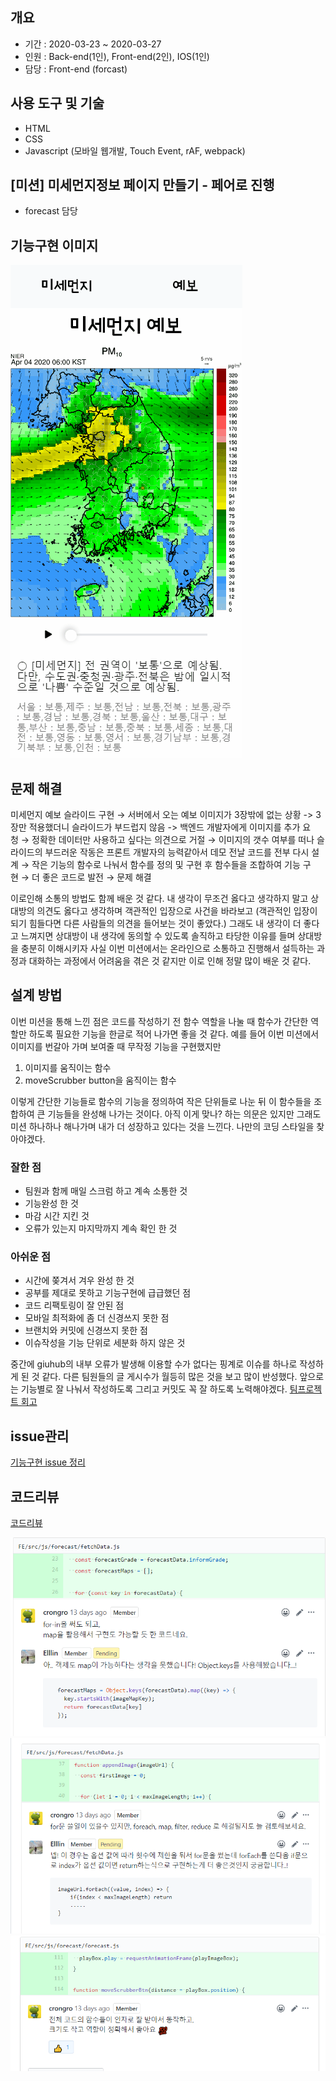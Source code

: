 ## 개요

- 기간 : 2020-03-23 ~ 2020-03-27
- 인원 : Back-end(1인), Front-end(2인), IOS(1인)
- 담당 : Front-end (forcast)

## 사용 도구 및 기술

- HTML
- CSS
- Javascript (모바일 웹개발, Touch Event, rAF, webpack)

## [미션] 미세먼지정보 페이지 만들기 - 페어로 진행

- forecast 담당

## 기능구현 이미지

![데모이미지](./src/images/모바일웹.gif)

## 문제 해결

미세먼지 예보 슬라이드 구현 → 서버에서 오는 예보 이미지가 3장밖에 없는 상황 -> 3장만 적용했더니 슬라이드가 부드럽지 않음 -> 백엔드 개발자에게 이미지를 추가 요청 → 정확한 데이터만 사용하고 싶다는 의견으로 거절 → 이미지의 갯수 여부를 떠나 슬라이드의 부드러운 작동은 프론트 개발자의 능력같아서 데모 전날 코드를 전부 다시 설계 → 작은 기능의 함수로 나눠서 함수를 정의 및 구현 후 함수들을 조합하여 기능 구현 → 더 좋은 코드로 발전 → 문제 해결

이로인해 소통의 방법도 함께 배운 것 같다. 내 생각이 무조건 옳다고 생각하지 말고 상대방의 의견도 옳다고 생각하며 객관적인 입장으로 사건을 바라보고 (객관적인 입장이 되기 힘들다면 다른 사람들의 의견을 들어보는 것이 좋았다.) 그래도 내 생각이 더 좋다고 느껴지면 상대방이 내 생각에 동의할 수 있도록 솔직하고 타당한 이유를 들며 상대방을 충분히 이해시키자
사실 이번 미션에서는 온라인으로 소통하고 진행해서 설득하는 과정과 대화하는 과정에서 어려움을 겪은 것 같지만 이로 인해 정말 많이 배운 것 같다.

## 설계 방법

이번 미션을 통해 느낀 점은 코드를 작성하기 전 함수 역할을 나눌 때 함수가 간단한 역할만 하도록 필요한 기능을 한글로 적어 나가면 좋을 것 같다.
예를 들어 이번 미션에서 이미지를 번갈아 가며 보여줄 때 무작정 기능을 구현했지만

1. 이미지를 움직이는 함수
2. moveScrubber button을 움직이는 함수

이렇게 간단한 기능들로 함수의 기능을 정의하여 작은 단위들로 나눈 뒤 이 함수들을 조합하여 큰 기능들을 완성해 나가는 것이다.
아직 이게 맞나? 하는 의문은 있지만 그래도 미션 하나하나 해나가며 내가 더 성장하고 있다는 것을 느낀다. 나만의 코딩 스타일을 찾아야겠다.

### 잘한 점

- 팀원과 함께 매일 스크럼 하고 계속 소통한 것
- 기능완성 한 것
- 마감 시간 지킨 것
- 오류가 있는지 마지막까지 계속 확인 한 것

### 아쉬운 점

- 시간에 쫒겨서 겨우 완성 한 것
- 공부를 제대로 못하고 기능구현에 급급했던 점
- 코드 리팩토링이 잘 안된 점
- 모바일 최적화에 좀 더 신경쓰지 못한 점
- 브랜치와 커밋에 신경쓰지 못한 점
- 이슈작성을 기능 단위로 세분화 하지 않은 것

중간에 giuhub의 내부 오류가 발생해 이용할 수가 없다는 핑계로 이슈를 하나로 작성하게 된 것 같다. 다른 팀원들의 글 게시수가 월등히 많은 것을 보고 많이 반성했다. 앞으로는 기능별로 잘 나눠서 작성하도록 그리고 커밋도 꼭 잘 하도록 노력해야겠다.
[팀프로젝트 회고](https://docs.google.com/spreadsheets/d/1fJFNi1TQ0JLXc9f8Ty3dngoTvGK8dPKeVfhXwNd2_8k/edit#gid=1950847730)

## issue관리

[기능구현 issue 정리](https://github.com/codesquad-member-2020/dust-10/issues/10)

## 코드리뷰

[코드리뷰](https://github.com/codesquad-member-2020/dust-10/pull/46)

![](./src/images/1.PNG)
![](./src/images/2.PNG)
![](./src/images/3.PNG)
